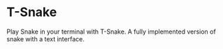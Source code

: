 # T-Snake
Play Snake in your terminal with T-Snake. A fully implemented version of snake with a text interface.
